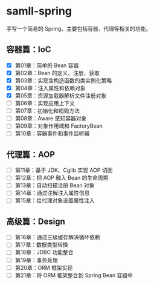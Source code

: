 # samll-spring

手写一个简易的 Spring，主要包括容器、代理等相关的功能。

## 容器篇：IoC
- [x] 第01章：简单的 Bean 容器
- [x] 第02章：Bean 的定义、注册、获取
- [x] 第03章：实现含构造函数的类实例化策略
- [x] 第04章：注入属性和依赖对象
- [x] 第05章：资源加载器解析文件注册对象
- [ ] 第06章：实现应用上下文
- [ ] 第07章：初始化和销毁方法
- [ ] 第08章：Aware 感知容器对象
- [ ] 第09章：对象作用域和 FactoryBean
- [ ] 第10章：容器事件和事件监听器

## 代理篇：AOP
- [ ] 第11章：基于 JDK、Cglib 实现 AOP 切面
- [ ] 第12章：把 AOP 融入 Bean 的生命周期
- [ ] 第13章：自动扫描注册 Bean 对象
- [ ] 第14章：通过注解注入属性信息
- [ ] 第15章：给代理对象设置属性注入

## 高级篇：Design
- [ ] 第16章：通过三级缓存解决循环依赖
- [ ] 第17章：数据类型转换
- [ ] 第18章：JDBC 功能整合
- [ ] 第19章：事务处理
- [ ] 第20章：ORM 框架实现
- [ ] 第21章：将 ORM 框架整合到 Spring Bean 容器中